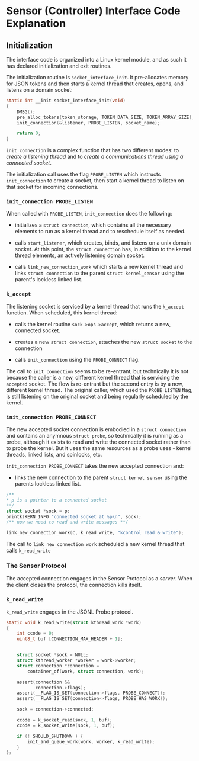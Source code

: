 # Sensor (Controller) Interface Code Explanation

## Initialization

The interface code is organized into a Linux kernel module, and as such it has declared initialization and exit routines.

The initialization routine is `socket_interface_init`. It pre-allocates memory for JSON tokens and then starts a kernel thread that creates, opens, and listens on a domain socket:
```c
static int __init socket_interface_init(void)
{
	DMSG();
	pre_alloc_tokens(token_storage, TOKEN_DATA_SIZE, TOKEN_ARRAY_SIZE);
	init_connection(&listener, PROBE_LISTEN, socket_name);

	return 0;
}

```

`init_connection` is a complex function that has two different modes: to _create a listening thread_ and to _create a communications thread using a connected socket_.

The initialization call uses the flag `PROBE_LISTEN` which instructs `init_connection` to create a socket, then start a kernel thread to listen on that socket for incoming connections.

### `init_connection PROBE_LISTEN`

When called with `PROBE_LISTEN`, `init_connection` does the following:

* initializes a `struct connection`, which contains all the necessary elements to run as a kernel thread and to reschedule itself as needed.

* calls `start_listener`, which creates, binds, and listens on a unix domain socket. At this point, the `struct connection` has, in addition to the kernel thread elements, an actively listening domain socket.

* calls `link_new_connection_work` which starts a new kernel thread and links `struct connection` to the parent `struct kernel_sensor` using the parent's lockless linked list.


### `k_accept`

The listening socket is serviced by a kernel thread that runs the `k_accept` function. When scheduled, this kernel thread:

* calls the kernel routine `sock->ops->accept`, which returns a new, connected socket.

* creates a new `struct connection`, attaches the new `struct socket` to the connection

* calls `init_connection` using the `PROBE_CONNECT` flag.

The call to `init_connection` seems to be re-entrant, but technically it is not because the caller is a new, different kernel thread that is servicing the `accepted` socket. The flow is re-entrant but the second entry is by a new, different kernel thread. The original caller, which used the `PROBE_LISTEN` flag, is still listening on the original socket and being regularly scheduled by the kernel.

### `init_connection PROBE_CONNECT`

The new accepted socket connection is embodied in a `struct connection` and contains an anymnous `struct probe`, so technically it is running as a probe, although it exists to read and write the connected socket rather than to probe the kernel. But it uses the same resources as a probe uses - kernel threads, linked lists, and spinlocks, etc.

`init_connection PROBE_CONNECT` takes the new accepted connection and:

* links the new connection to the parent `struct kernel sensor` using the parents lockless linked list.


```c
/**
* p is a pointer to a connected socket
**/
struct socket *sock = p;
printk(KERN_INFO "connected socket at %p\n", sock);
/** now we need to read and write messages **/

link_new_connection_work(c, k_read_write, "kcontrol read & write");
```
The call to `link_new_connection_work` scheduled a new kernel thread that calls `k_read_write`


### The Sensor Protocol

The accepted connection engages in the Sensor Protocol as a _server_. When the client closes the protocol, the connection kills itself.

### `k_read_write`

`k_read_write` engages in the JSONL Probe protocol.

```c
static void k_read_write(struct kthread_work *work)
{
	int ccode = 0;
	uint8_t buf [CONNECTION_MAX_HEADER + 1];


	struct socket *sock = NULL;
	struct kthread_worker *worker = work->worker;
	struct connection *connection =
		container_of(work, struct connection, work);

	assert(connection &&
		   connection->flags);
	assert(__FLAG_IS_SET(connection->flags, PROBE_CONNECT));
	assert(__FLAG_IS_SET(connection->flags, PROBE_HAS_WORK));

	sock = connection->connected;

	ccode = k_socket_read(sock, 1, buf);
	ccode = k_socket_write(sock, 1, buf);

	if (! SHOULD_SHUTDOWN ) {
		init_and_queue_work(work, worker, k_read_write);
	}
};
```

